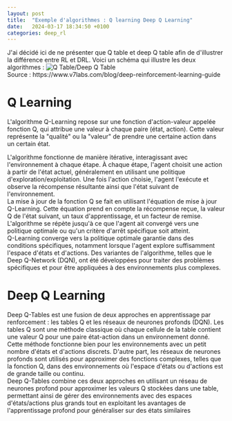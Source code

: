 ```yaml
---
layout: post
title:  "Exemple d'algorithmes : Q learning Deep Q Learning"
date:   2024-03-17 18:34:50 +0100
categories: deep_rl
---
```

<link rel="stylesheet" href="https://picorba.github.io/Rapport-veille-technologique/assets/css/theme_dark.css">


<div class="texte">
J'ai décidé ici de ne présenter que Q table et deep Q table afin de d'illustrer la différence entre RL et DRL. Voici un schéma qui illustre les deux algorithmes :
<img src="https://picorba.github.io/Rapport-veille-technologique/assets/images/table.png" alt="Q Table/Deep Q Table"><br>
Source : https://www.v7labs.com/blog/deep-reinforcement-learning-guide <br>
</div>

# Q Learning

<div class="texte">
L'algorithme Q-Learning repose sur une fonction d'action-valeur appelée fonction Q, qui attribue une valeur à chaque paire (état, action). Cette valeur représente la "qualité" ou la "valeur" de prendre une certaine action dans un certain état. <br>

L'algorithme fonctionne de manière itérative, interagissant avec l'environnement à chaque étape. À chaque étape, l'agent choisit une action à partir de l'état actuel, généralement en utilisant une politique d'exploration/exploitation. Une fois l'action choisie, l'agent l'exécute et observe la récompense résultante ainsi que l'état suivant de l'environnement.
<br>
La mise à jour de la fonction Q se fait en utilisant l'équation de mise à jour Q-Learning. Cette équation prend en compte la récompense reçue, la valeur Q de l'état suivant, un taux d'apprentissage, et un facteur de remise.
<br>
L'algorithme se répète jusqu'à ce que l'agent ait convergé vers une politique optimale ou qu'un critère d'arrêt spécifique soit atteint.
<br>
Q-Learning converge vers la politique optimale garantie dans des conditions spécifiques, notamment lorsque l'agent explore suffisamment l'espace d'états et d'actions. Des variantes de l'algorithme, telles que le Deep Q-Network (DQN), ont été développées pour traiter des problèmes spécifiques et pour être appliquées à des environnements plus complexes.
<br>
 </div>

# Deep Q Learning 

<div class="texte">

Deep Q-Tables est une fusion de deux approches en apprentissage par renforcement : les tables Q et les réseaux de neurones profonds (DQN). Les tables Q sont une méthode classique où chaque cellule de la table contient une valeur Q pour une paire état-action dans un environnement donné. <br>
Cette méthode fonctionne bien pour les environnements avec un petit nombre d'états et d'actions discrets. D'autre part, les réseaux de neurones profonds sont utilisés pour approximer des fonctions complexes, telles que la fonction Q, dans des environnements où l'espace d'états ou d'actions est de grande taille ou continu.<br>
 Deep Q-Tables combine ces deux approches en utilisant un réseau de neurones profond pour approximer les valeurs Q stockées dans une table, permettant ainsi de gérer des environnements avec des espaces d'états/actions plus grands tout en exploitant les avantages de l'apprentissage profond pour généraliser sur des états similaires


</div>